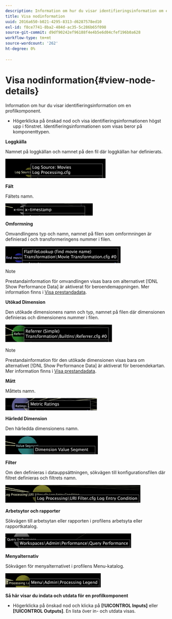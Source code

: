 ```yaml
---
description: Information om hur du visar identifieringsinformation om en profilkomponent.
title: Visa nodinformation
uuid: 2016a650-b021-4295-8313-d6287578ed10
exl-id: f8ce7741-8ba2-484d-ac35-5c286b65f098
source-git-commit: d9df90242ef96188f4e4b5e6d04cfef196b0a628
workflow-type: tm+mt
source-wordcount: '262'
ht-degree: 0%

---
```


# Visa nodinformation{#view-node-details}

Information om hur du visar identifieringsinformation om en profilkomponent.

* Högerklicka på önskad nod och visa identifieringsinformationen högst upp i fönstret. Identifieringsinformationen som visas beror på komponenttypen.

**Loggkälla**

Namnet på loggkällan och namnet på den fil där loggkällan har definierats.

![](assets/vis_DependencyMap_LogSourceID.png)

**Fält**

Fältets namn.

![](assets/vis_DependencyMap_FieldID.png)

**Omformning**

Omvandlingens typ och namn, namnet på filen som omformningen är definierad i och transformeringens nummer i filen.

![](assets/vis_DependencyMap_TransformationID.png)

>[!NOTE]
>
>Prestandainformation för omvandlingen visas bara om alternativet [!DNL Show Performance Data] är aktiverat för beroendemappningen. Mer information finns i [Visa prestandadata](../../../../../home/c-get-started/c-admin-intrf/c-dataset-mgrs/c-dep-maps/c-disp-perf-data.md#concept-974e2bac3e184f0dab530e63aa4f5ecb).

**Utökad Dimension**

Den utökade dimensionens namn och typ, namnet på filen där dimensionen definieras och dimensionens nummer i filen.

![](assets/vis_DependencyMap_ExtendedDimensionID.png)

>[!NOTE]
>
>Prestandainformation för den utökade dimensionen visas bara om alternativet [!DNL Show Performance Data] är aktiverat för beroendekartan. Mer information finns i [Visa prestandadata](../../../../../home/c-get-started/c-admin-intrf/c-dataset-mgrs/c-dep-maps/c-disp-perf-data.md#concept-974e2bac3e184f0dab530e63aa4f5ecb).

**Mått**

Måttets namn.

![](assets/vis_DependencyMap_MetricID.png)

**Härledd Dimension**

Den härledda dimensionens namn.

![](assets/vis_DependencyMap_DerivedDimensionID.png)

**Filter**

Om den definieras i datauppsättningen, sökvägen till konfigurationsfilen där filtret definieras och filtrets namn.

![](assets/vis_DependencyMap_FilterID_Dataset.png)

**Arbetsytor och rapporter**

Sökvägen till arbetsytan eller rapporten i profilens arbetsyta eller rapportkatalog.

![](assets/vis_DependencyMap_WorkspaceID.png)

**Menyalternativ**

Sökvägen för menyalternativet i profilens Menu-katalog.

![](assets/vis_DependencyMap_MenuID.png)

**Så här visar du indata och utdata för en profilkomponent**

* Högerklicka på önskad nod och klicka på **[!UICONTROL Inputs]** eller **[!UICONTROL Outputs]**. En lista över in- och utdata visas.
